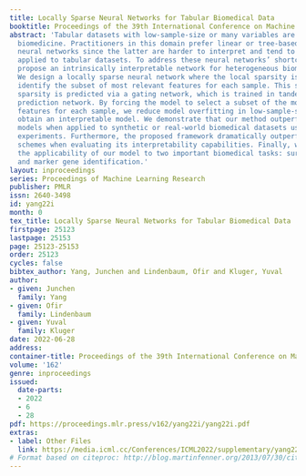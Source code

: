 ```yaml
---
title: Locally Sparse Neural Networks for Tabular Biomedical Data
booktitle: Proceedings of the 39th International Conference on Machine Learning
abstract: 'Tabular datasets with low-sample-size or many variables are prevalent in
  biomedicine. Practitioners in this domain prefer linear or tree-based models over
  neural networks since the latter are harder to interpret and tend to overfit when
  applied to tabular datasets. To address these neural networks’ shortcomings, we
  propose an intrinsically interpretable network for heterogeneous biomedical data.
  We design a locally sparse neural network where the local sparsity is learned to
  identify the subset of most relevant features for each sample. This sample-specific
  sparsity is predicted via a gating network, which is trained in tandem with the
  prediction network. By forcing the model to select a subset of the most informative
  features for each sample, we reduce model overfitting in low-sample-size data and
  obtain an interpretable model. We demonstrate that our method outperforms state-of-the-art
  models when applied to synthetic or real-world biomedical datasets using extensive
  experiments. Furthermore, the proposed framework dramatically outperforms existing
  schemes when evaluating its interpretability capabilities. Finally, we demonstrate
  the applicability of our model to two important biomedical tasks: survival analysis
  and marker gene identification.'
layout: inproceedings
series: Proceedings of Machine Learning Research
publisher: PMLR
issn: 2640-3498
id: yang22i
month: 0
tex_title: Locally Sparse Neural Networks for Tabular Biomedical Data
firstpage: 25123
lastpage: 25153
page: 25123-25153
order: 25123
cycles: false
bibtex_author: Yang, Junchen and Lindenbaum, Ofir and Kluger, Yuval
author:
- given: Junchen
  family: Yang
- given: Ofir
  family: Lindenbaum
- given: Yuval
  family: Kluger
date: 2022-06-28
address:
container-title: Proceedings of the 39th International Conference on Machine Learning
volume: '162'
genre: inproceedings
issued:
  date-parts:
  - 2022
  - 6
  - 28
pdf: https://proceedings.mlr.press/v162/yang22i/yang22i.pdf
extras:
- label: Other Files
  link: https://media.icml.cc/Conferences/ICML2022/supplementary/yang22i-supp.zip
# Format based on citeproc: http://blog.martinfenner.org/2013/07/30/citeproc-yaml-for-bibliographies/
---
```

